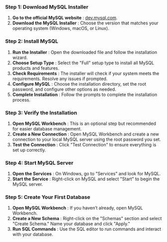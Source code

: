 ### Step 1: Download MySQL Installer

1. **Go to the official MySQL website** : [dev.mysql.com](https://www.mysqltutorial.org/getting-started-with-mysql/install-mysql/?form=MG0AV3).
2. **Download the MySQL Installer** : Choose the version that matches your operating system (Windows, macOS, or Linux).

### Step 2: Install MySQL

1. **Run the Installer** : Open the downloaded file and follow the installation wizard.
2. **Choose Setup Type** : Select the "Full" setup type to install all MySQL products and features.
3. **Check Requirements** : The installer will check if your system meets the requirements. Resolve any issues if prompted.
4. **Configure MySQL** : Choose the installation directory, set the root password, and configure other options as needed.
5. **Complete Installation** : Follow the prompts to complete the installation process.

### Step 3: Verify the Installation

1. **Open MySQL Workbench** : This is an optional step but recommended for easier database management.
2. **Create a New Connection** : Open MySQL Workbench and create a new connection to your local MySQL server using the root password you set.
3. **Test the Connection** : Click "Test Connection" to ensure everything is set up correctly.

### Step 4: Start MySQL Server

1. **Open the Services** : On Windows, go to "Services" and look for MySQL.
2. **Start the Service** : Right-click on MySQL and select "Start" to begin the MySQL server.

### Step 5: Create Your First Database

1. **Open MySQL Workbench** : If you haven’t already, open MySQL Workbench.
2. **Create a New Schema** : Right-click on the "Schemas" section and select "Create Schema." Name your database and click "Apply."
3. **Run SQL Commands** : Use the SQL editor to run commands and interact with your database.
